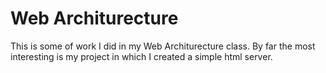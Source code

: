 # Web Architurecture

This is some of work I did in my Web Architurecture class.
By far the most interesting is my project in which I created a simple html server.
